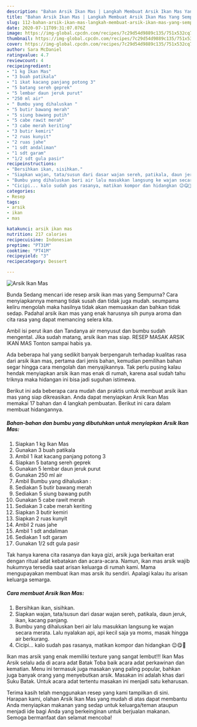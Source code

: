 ```yaml
---
description: "Bahan Arsik Ikan Mas | Langkah Membuat Arsik Ikan Mas Yang Sempurna"
title: "Bahan Arsik Ikan Mas | Langkah Membuat Arsik Ikan Mas Yang Sempurna"
slug: 112-bahan-arsik-ikan-mas-langkah-membuat-arsik-ikan-mas-yang-sempurna
date: 2020-07-11T09:31:07.076Z
image: https://img-global.cpcdn.com/recipes/7c29d54d9889c135/751x532cq70/arsik-ikan-mas-foto-resep-utama.jpg
thumbnail: https://img-global.cpcdn.com/recipes/7c29d54d9889c135/751x532cq70/arsik-ikan-mas-foto-resep-utama.jpg
cover: https://img-global.cpcdn.com/recipes/7c29d54d9889c135/751x532cq70/arsik-ikan-mas-foto-resep-utama.jpg
author: Sara McDaniel
ratingvalue: 4.7
reviewcount: 4
recipeingredient:
- "1 kg Ikan Mas"
- "3 buah patikala"
- "1 ikat kacang panjang potong 3"
- "5 batang sereh geprek"
- "5 lembar daun jeruk purut"
- "250 ml air"
- " Bumbu yang dihaluskan "
- "5 butir bawang merah"
- "5 siung bawang putih"
- "5 cabe rawit merah"
- "3 cabe merah keriting"
- "3 butir kemiri"
- "2 ruas kunyit"
- "2 ruas jahe"
- "1 sdt andaliman"
- "1 sdt garam"
- "1/2 sdt gula pasir"
recipeinstructions:
- "Bersihkan ikan, sisihkan."
- "Siapkan wajan, tata/susun dari dasar wajan sereh, patikala, daun jeruk, ikan, kacang panjang."
- "Bumbu yang dihaluskan beri air lalu masukkan langsung ke wajan secara merata. Lalu nyalakan api, api kecil saja ya moms, masak hingga air berkurang."
- "Cicipi... kalo sudah pas rasanya, matikan kompor dan hidangkan 😉😋🤗"
categories:
- Resep
tags:
- arsik
- ikan
- mas

katakunci: arsik ikan mas 
nutrition: 217 calories
recipecuisine: Indonesian
preptime: "PT31M"
cooktime: "PT41M"
recipeyield: "3"
recipecategory: Dessert

---
```



![Arsik Ikan Mas](https://img-global.cpcdn.com/recipes/7c29d54d9889c135/751x532cq70/arsik-ikan-mas-foto-resep-utama.jpg)

Bunda Sedang mencari ide resep arsik ikan mas yang Sempurna? Cara menyiapkannya memang tidak susah dan tidak juga mudah. seumpama keliru mengolah maka hasilnya tidak akan memuaskan dan bahkan tidak sedap. Padahal arsik ikan mas yang enak harusnya sih punya aroma dan cita rasa yang dapat memancing selera kita.

Ambil isi perut ikan dan Tandanya air menyusut dan bumbu sudah mengental. Jika sudah matang, arsik ikan mas siap. RESEP MASAK ARSIK IKAN MAS Tonton sampai habis ya.

Ada beberapa hal yang sedikit banyak berpengaruh terhadap kualitas rasa dari arsik ikan mas, pertama dari jenis bahan, kemudian pemilihan bahan segar hingga cara mengolah dan menyajikannya. Tak perlu pusing kalau hendak menyiapkan arsik ikan mas enak di rumah, karena asal sudah tahu triknya maka hidangan ini bisa jadi suguhan istimewa.


Berikut ini ada beberapa cara mudah dan praktis untuk membuat arsik ikan mas yang siap dikreasikan. Anda dapat menyiapkan Arsik Ikan Mas memakai 17 bahan dan 4 langkah pembuatan. Berikut ini cara dalam membuat hidangannya.

<!--inarticleads1-->

##### Bahan-bahan dan bumbu yang dibutuhkan untuk menyiapkan Arsik Ikan Mas:

1. Siapkan 1 kg Ikan Mas
1. Gunakan 3 buah patikala
1. Ambil 1 ikat kacang panjang potong 3
1. Siapkan 5 batang sereh geprek
1. Gunakan 5 lembar daun jeruk purut
1. Gunakan 250 ml air
1. Ambil  Bumbu yang dihaluskan :
1. Sediakan 5 butir bawang merah
1. Sediakan 5 siung bawang putih
1. Gunakan 5 cabe rawit merah
1. Sediakan 3 cabe merah keriting
1. Siapkan 3 butir kemiri
1. Siapkan 2 ruas kunyit
1. Ambil 2 ruas jahe
1. Ambil 1 sdt andaliman
1. Sediakan 1 sdt garam
1. Gunakan 1/2 sdt gula pasir


Tak hanya karena cita rasanya dan kaya gizi, arsik juga berkaitan erat dengan ritual adat kebatakan dan acara-acara. Namun, ikan mas arsik wajib hukumnya tersedia saat arisan keluarga di rumah kami. Mama mengupayakan membuat ikan mas arsik itu sendiri. Apalagi kalau itu arisan keluarga semarga. 

<!--inarticleads2-->

##### Cara membuat Arsik Ikan Mas:

1. Bersihkan ikan, sisihkan.
1. Siapkan wajan, tata/susun dari dasar wajan sereh, patikala, daun jeruk, ikan, kacang panjang.
1. Bumbu yang dihaluskan beri air lalu masukkan langsung ke wajan secara merata. Lalu nyalakan api, api kecil saja ya moms, masak hingga air berkurang.
1. Cicipi... kalo sudah pas rasanya, matikan kompor dan hidangkan 😉😋🤗


Ikan mas arsik yang enak memiliki texture yang sangat lembut!!! Ikan Mas Arsik selalu ada di acara adat Batak Toba baik acara adat perkawinan dan kematian. Menu ini termasuk juga masakan yang paling popular, bahkan juga banyak orang yang menyebutkan arsik. Masakan ini adalah khas dari Suku Batak. Untuk acara adat tertentu masakan ini menjadi satu keharusan. 

Terima kasih telah menggunakan resep yang kami tampilkan di sini. Harapan kami, olahan Arsik Ikan Mas yang mudah di atas dapat membantu Anda menyiapkan makanan yang sedap untuk keluarga/teman ataupun menjadi ide bagi Anda yang berkeinginan untuk berjualan makanan. Semoga bermanfaat dan selamat mencoba!
